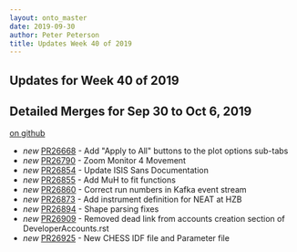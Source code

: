 ```yaml
---
layout: onto_master
date: 2019-09-30
author: Peter Peterson
title: Updates Week 40 of 2019
---
```

Updates for Week 40 of 2019
---------------------------

Detailed Merges for Sep 30 to Oct 6, 2019
-----------------------------------------
[on github](https://github.com/mantidproject/mantid/pulls?q=is%3Apr+merged%3A2019-10-01..2019-10-06)

* *new* [PR26668](https://github.com/mantidproject/mantid/pull/26668) - Add "Apply to All" buttons to the plot options sub-tabs
* *new* [PR26790](https://github.com/mantidproject/mantid/pull/26790) - Zoom Monitor 4 Movement
* *new* [PR26854](https://github.com/mantidproject/mantid/pull/26854) - Update ISIS Sans Documentation
* *new* [PR26855](https://github.com/mantidproject/mantid/pull/26855) - Add MuH to fit functions
* *new* [PR26860](https://github.com/mantidproject/mantid/pull/26860) - Correct run numbers in Kafka event stream
* *new* [PR26873](https://github.com/mantidproject/mantid/pull/26873) - Add instrument definition for NEAT at HZB
* *new* [PR26894](https://github.com/mantidproject/mantid/pull/26894) - Shape parsing fixes
* *new* [PR26909](https://github.com/mantidproject/mantid/pull/26909) - Removed dead link from accounts creation section of DeveloperAccounts.rst
* *new* [PR26925](https://github.com/mantidproject/mantid/pull/26925) - New CHESS IDF file and Parameter file
